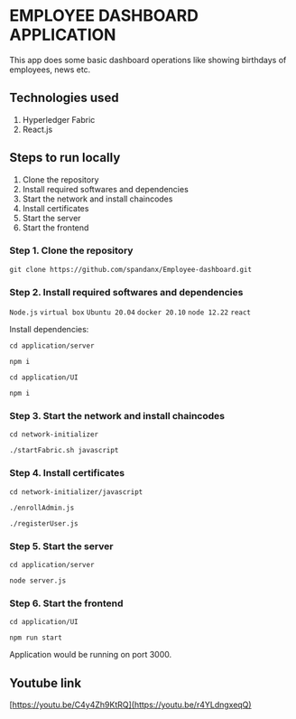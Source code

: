# EMPLOYEE DASHBOARD APPLICATION

This app does some basic dashboard operations like showing birthdays of employees, news etc.

## Technologies used

1. Hyperledger Fabric
5. React.js

## Steps to run locally

1. Clone the repository
2. Install required softwares and dependencies
3. Start the network and install chaincodes
4. Install certificates
5. Start the server
6. Start the frontend

### Step 1. Clone the repository

`git clone https://github.com/spandanx/Employee-dashboard.git`

### Step 2. Install required softwares and dependencies

`Node.js`
`virtual box`
`Ubuntu 20.04`
`docker 20.10`
`node 12.22`
`react`

Install dependencies:

`cd application/server`

`npm i`


`cd application/UI`

`npm i`

### Step 3. Start the network and install chaincodes

`cd network-initializer`

`./startFabric.sh javascript`

### Step 4. Install certificates

`cd network-initializer/javascript`

`./enrollAdmin.js`

`./registerUser.js`

### Step 5. Start the server

`cd application/server`

`node server.js`

### Step 6. Start the frontend

`cd application/UI`

`npm run start`

Application would be running on port 3000.

## Youtube link

[https://youtu.be/C4y4Zh9KtRQ](https://youtu.be/r4YLdngxeqQ)

